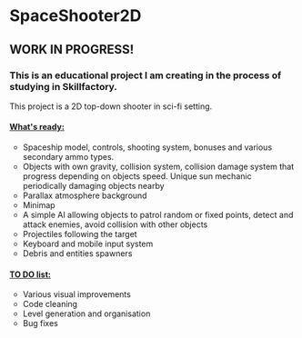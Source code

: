 # SpaceShooter2D
<h2 style="text-align: left;"><strong>WORK IN PROGRESS!</strong></h2>
<h3 style="text-align: left;">This is an educational project I am creating in the process of studying in Skillfactory.</h3>
<p style="text-align: left;">This project is a 2D top-down shooter in sci-fi setting.</p>
<h4 style="text-align: left;"><span style="text-decoration: underline;">What's ready:</span></h4>
<ul style="list-style-type: circle;">
<li style="text-align: left;">Spaceship model, controls, shooting system, bonuses and various secondary ammo types.</li>
<li style="text-align: left;">Objects with own gravity, collision system, collision damage system that progress depending on objects speed. Unique sun mechanic periodically damaging objects nearby</li>
<li style="text-align: left;">Parallax atmosphere background</li>
<li style="text-align: left;">Minimap</li>
<li style="text-align: left;">A simple AI allowing objects to patrol random or fixed points, detect and attack enemies, avoid collision with other objects</li>
<li style="text-align: left;">Projectiles following the target</li>
<li style="text-align: left;">Keyboard and mobile input system</li>
<li style="text-align: left;">Debris and entities spawners</li>
</ul>
<h4><span style="text-decoration: underline;">TO DO list:</span></h4>
<ul style="list-style-type: circle;">
<li>Various visual improvements</li>
<li>Code cleaning</li>
<li>Level generation and organisation</li>
<li>Bug fixes</li>
</ul>
